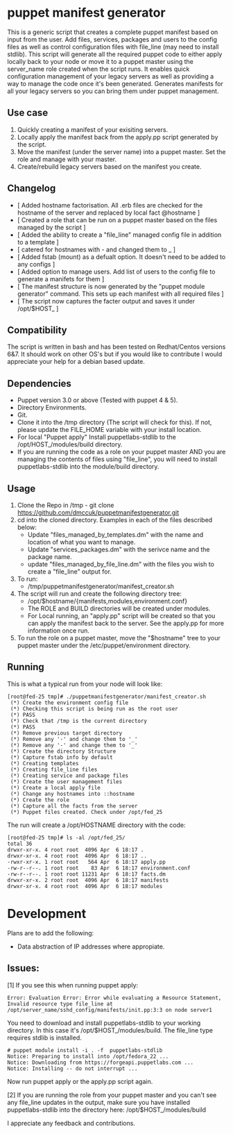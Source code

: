 puppet manifest generator
=========================
This is a generic script that creates a complete puppet manifest based on input from the user. Add files, services, packages and users to the config files as well as control configuration files with file_line (may need to install stdlib). This script will generate all the required puppet code to either apply locally back to your node or move it to a puppet master using the server_name role created when the script runs. It enables quick configuration management of your legacy servers as well as providing a way to manage the code once it's been generated. Generates manifests for all your legacy servers so you can bring them under puppet management.

Use case
--------
 1. Quickly creating a manifest of your exisiting servers.
 2. Locally apply the manifest back from the apply.pp script generated by the script.
 3. Move the manifest (under the server name) into a puppet master. Set the role and manage with your master.
 4. Create/rebuild legacy servers based on the manifest you create.

Changelog
---------
 * [ Added hostname factorisation. All .erb files are checked for the hostname of the server and replaced by local fact @hostname ]
 * [ Created a role that can be run on a puppet master based on the files managed by the script ]
 * [ Added the ability to create a "file_line" managed config file in addition to a template ]
 * [ catered for hostnames with - and changed them to _ ]
 * [ Added fstab (mount) as a defualt option. It doesn't need to be added to any configs ]
 * [ Added option to manage users. Add list of users to the config file to generate a manifets for them ]
 * [ The manifest structure is now generated by the "puppet module generator" command. This sets up each manifest with all required files ]
 * [ The script now captures the facter output and saves it under /opt/$HOST_ ]

Compatibility
-------------
The script is written in bash and has been tested on Redhat/Centos versions 6&7. It should work on other OS's but if you would like to contribute I would appreciate your help for a debian based update.

Dependencies
------------
 * Puppet version 3.0 or above (Tested with puppet 4 & 5).
 * Directory Environments.
 * Git.
 * Clone it into the /tmp directory (The script will check for this). If not, please update the FILE_HOME variable with your install location.
 * For local "Puppet apply" Install puppetlabs-stdlib to the /opt/HOST_/modules/build directory.
 * If you are running the code as a role on your puppet master AND you are managing the contents of files using "file_line", you will need to install puppetlabs-stdlib into the module/build directory.

Usage
-----
 1. Clone the Repo in /tmp - git clone https://github.com/dmccuk/puppetmanifestgenerator.git
 2. cd into the cloned directory. Examples in each of the files described below:
      * Update "files_managed_by_templates.dm" with the name and location of what you want to manage.
      * Update "services_packages.dm" with the serivce name and the package name.
      * update "files_managed_by_file_line.dm" with the files you wish to create a "file_line" output for.
 3. To run:
      *  /tmp/puppetmanifestgenerator/manifest_creator.sh
 4. The script will run and create the following directory tree:
      * /opt/$hostname/{manifests,modules,environment.conf}
      * The ROLE and BUILD directories will be created under modules.
      * For Local running, an "apply.pp" script will be created so that you can apply the manifest back to the server. See the apply.pp for more information once run.
 5. To run the role on a puppet master, move the "$hostname" tree to your puppet master under the /etc/puppet/environment directory.

Running
-----
This is what a typical run from your node will look like:
````
[root@fed-25 tmp]# ./puppetmanifestgenerator/manifest_creator.sh 
 (*) Create the environment config file
 (*) Checking this script is being run as the root user
 (*) PASS
 (*) Check that /tmp is the current directory
 (*) PASS
 (*) Remove previous target directory
 (*) Remove any '-' and change them to '_'
 (*) Remove any '-' and change them to '_'
 (*) Create the directory Structure
 (*) Capture fstab info by default
 (*) Creating templates
 (*) Creating file_line files
 (*) Creating service and package files
 (*) Create the user management files
 (*) Create a local apply file
 (*) Change any hostnames into ::hostname
 (*) Create the role
 (*) Capture all the facts from the server
 (*) Puppet files created. Check under /opt/fed_25
````
The run will create a /opt/HOSTNAME directory with the code:
````
[root@fed-25 tmp]# ls -al /opt/fed_25/
total 36
drwxr-xr-x. 4 root root  4096 Apr  6 18:17 .
drwxr-xr-x. 4 root root  4096 Apr  6 18:17 ..
-rwxr-xr-x. 1 root root   564 Apr  6 18:17 apply.pp
-rw-r--r--. 1 root root    83 Apr  6 18:17 environment.conf
-rw-r--r--. 1 root root 11231 Apr  6 18:17 facts.dm
drwxr-xr-x. 2 root root  4096 Apr  6 18:17 manifests
drwxr-xr-x. 4 root root  4096 Apr  6 18:17 modules
````

Development
===========
Plans are to add the following:

  * Data abstraction of IP addresses where appropiate.

Issues:
------
[1]
If you see this when running puppet apply:

    Error: Evaluation Error: Error while evaluating a Resource Statement, Invalid resource type file_line at /opt/server_name/sshd_config/manifests/init.pp:3:3 on node server1

You need to download and install puppetlabs-stdlib to your working directory. In this case it's /opt/$HOST_/modules/build. The file_line type requires stdlib is installed.

    # puppet module install -i . -f  puppetlabs-stdlib
    Notice: Preparing to install into /opt/fedora_22 ...
    Notice: Downloading from https://forgeapi.puppetlabs.com ...
    Notice: Installing -- do not interrupt ...

Now run puppet apply or the apply.pp script again.

[2]
If you are running the role from your puppet master and you can't see any file_line updates in the output, make sure you have installed puppetlabs-stdlib into the directory here: /opt/$HOST_/modules/build

I appreciate any feedback and contributions.

